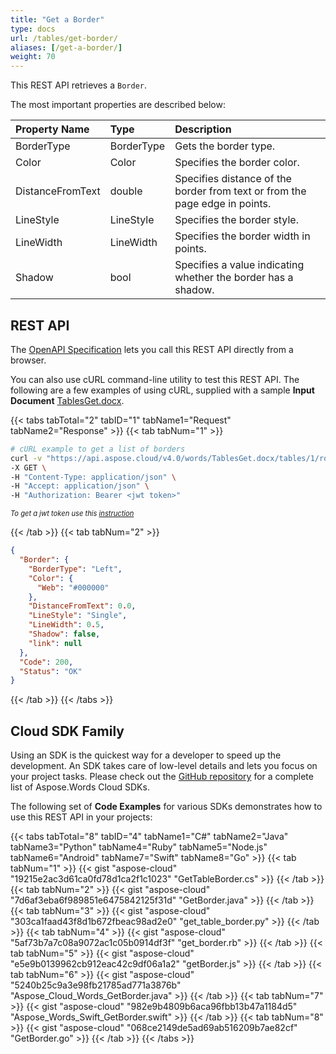 ```yaml
---
title: "Get a Border"
type: docs
url: /tables/get-border/
aliases: [/get-a-border/]
weight: 70
---
```


This REST API retrieves a `Border`.

The most important properties are described below:

|Property Name|Type|Description|
| :- | :- | :- |
|BorderType|BorderType|Gets the border type.|
|Color|Color|Specifies the border color.|
|DistanceFromText|double|Specifies distance of the border from text or from the page edge in points.|
|LineStyle|LineStyle|Specifies the border style.|
|LineWidth|LineWidth|Specifies the border width in points.|
|Shadow|bool|Specifies a value indicating whether the border has a shadow.|

## REST API

The [OpenAPI Specification](https://apireference.aspose.cloud/words/#/Borders/GetBorder) lets you call this REST API directly from a browser.

You can also use cURL command-line utility to test this REST API. The following are a few examples of using cURL, supplied with a sample **Input Document** [TablesGet.docx](/words/tables/TablesGet.docx).

{{< tabs tabTotal="2" tabID="1" tabName1="Request" tabName2="Response" >}}
{{< tab tabNum="1" >}}

```bash
# cURL example to get a list of borders
curl -v "https://api.aspose.cloud/v4.0/words/TablesGet.docx/tables/1/rows/0/cells/0/borders/left" \
-X GET \
-H "Content-Type: application/json" \
-H "Accept: application/json" \
-H "Authorization: Bearer <jwt token>"
```

<p style="margin:0;font-size:80%;font-style:italic">To get a jwt token use this <a href="/words/getting-started/available-sdks/#curl">instruction</a></p>

{{< /tab >}}
{{< tab tabNum="2" >}}

```json
{
  "Border": {
    "BorderType": "Left",
    "Color": {
      "Web": "#000000"
    },
    "DistanceFromText": 0.0,
    "LineStyle": "Single",
    "LineWidth": 0.5,
    "Shadow": false,
    "link": null
  },
  "Code": 200,
  "Status": "OK"
}
```

{{< /tab >}}
{{< /tabs >}}

## Cloud SDK Family

Using an SDK is the quickest way for a developer to speed up the development. An SDK takes care of low-level details and lets you focus on your project tasks. Please check out the [GitHub repository](https://github.com/aspose-words-cloud) for a complete list of Aspose.Words Cloud SDKs.

The following set of **Code Examples** for various SDKs demonstrates how to use this REST API in your projects:

{{< tabs tabTotal="8" tabID="4" tabName1="C#" tabName2="Java" tabName3="Python" tabName4="Ruby" tabName5="Node.js" tabName6="Android" tabName7="Swift" tabName8="Go" >}}
{{< tab tabNum="1" >}}
{{< gist "aspose-cloud" "19215e2ac3d61ca0fd78d1ca2f1c1023" "GetTableBorder.cs" >}}
{{< /tab >}}
{{< tab tabNum="2" >}}
{{< gist "aspose-cloud" "7d6af3eba6f989851e6475842125f31d" "GetBorder.java" >}}
{{< /tab >}}
{{< tab tabNum="3" >}}
{{< gist "aspose-cloud" "303ca1faad43f8d1b672fbeac98ad2e0" "get_table_border.py" >}}
{{< /tab >}}
{{< tab tabNum="4" >}}
{{< gist "aspose-cloud" "5af73b7a7c08a9072ac1c05b0914df3f" "get_border.rb" >}}
{{< /tab >}}
{{< tab tabNum="5" >}}
{{< gist "aspose-cloud" "e5e9b0139962cb912eac42c9df06a1a2" "getBorder.js" >}}
{{< /tab >}}
{{< tab tabNum="6" >}}
{{< gist "aspose-cloud" "5240b25c9a3e98fb21785ad771a3876b" "Aspose_Cloud_Words_GetBorder.java" >}}
{{< /tab >}}
{{< tab tabNum="7" >}}
{{< gist "aspose-cloud" "982e9b4809b6aca96fbb13b47a1184d5" "Aspose_Words_Swift_GetBorder.swift" >}}
{{< /tab >}}
{{< tab tabNum="8" >}}
{{< gist "aspose-cloud" "068ce2149de5ad69ab516209b7ae82cf" "GetBorder.go" >}}
{{< /tab >}}
{{< /tabs >}}
